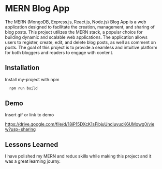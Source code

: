 
# MERN Blog App

The MERN (MongoDB, Express.js, React.js, Node.js) Blog App is a web application designed to facilitate the creation, management, and sharing of blog posts. This project utilizes the MERN stack, a popular choice for building dynamic and scalable web applications. The application allows users to register, create, edit, and delete blog posts, as well as comment on posts. The goal of this project is to provide a seamless and intuitive platform for both bloggers and readers to engage with content.



## Installation

Install my-project with npm

```bash
  npm run build
```
    
## Demo

Insert gif or link to demo

https://drive.google.com/file/d/18iP15DXcK1sFibjuUncIuyucK6UMowg0/view?usp=sharing
## Lessons Learned

I have polished my MERN and redux skills while making this project and it was a great learning journy.
